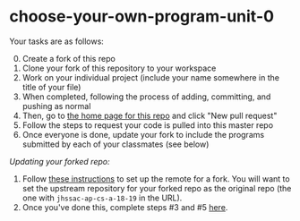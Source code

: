 # choose-your-own-program-unit-0

Your tasks are as follows:

0. Create a fork of this repo
1. Clone your fork of this repository to your workspace
2. Work on your individual project (include your name somewhere in the title of your file)
3. When completed, following the process of adding, committing, and pushing as normal
4. Then, go to [the home page for this repo](https://github.com/jhssac-ap-cs-a-18-19/choose-your-own-program-unit-0) and click "New pull request"
5. Follow the steps to request your code is pulled into this master repo
6. Once everyone is done, update your fork to include the programs submitted by each of your classmates (see below)

_Updating your forked repo:_
1. Follow [these instructions](https://help.github.com/articles/configuring-a-remote-for-a-fork/) to set up the remote for a fork. You will want to set the upstream repository for your forked repo as the original repo (the one with `jhssac-ap-cs-a-18-19` in the URL).
2. Once you've done this, complete steps #3 and #5 [here](https://help.github.com/articles/syncing-a-fork/).
